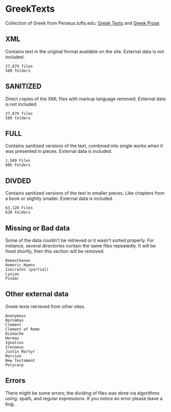 # GreekTexts
Collection of Greek from Perseus.tufts.edu: [Greek Texts](https://www.perseus.tufts.edu/hopper/collection?collection=Perseus%3Acorpus%3Aperseus%2CGreek%20Texts) and [Greek Prose](https://www.perseus.tufts.edu/hopper/collection?collection=Perseus%3Acorpus%3Aperseus%2CGreek%20Prose)

## XML
Contains text in the original format available on the site.
External data is not included.
```
27,079 files
589 folders
```

## SANITIZED
Direct copies of the XML files with markup language removed.
External data is not included.
```
27,079 files
589 folders
```

## FULL
Contains sanitized versions of the text, combined into single works when it was presented in pieces.
External data is included.
```
1,589 Files
605 Folders
```

## DIVDED
Contains sanitized versions of the text in smaller pieces. Like chapters from a book or slightly smaller.
External data is included.
```
63,120 Files
620 Folders
```

## Missing or Bad data
Some of the data couldn't be retrieved or it wasn't sorted properly. For instance, several directories contain the same files repeatedly. It will be fixed shortly, then this section will be removed.
```
Demosthenes
Homeric_Hymns
Isocrates (partial)
Lysias
Pindar
```

## Other external data
Greek texts retrieved from other sites.
```
Anonymous
Barnabas
Clement
Clement of Rome
Diadache
Hermas
Ignatius
Irenaeus
Justin Martyr
Marcion
New Testament
Polycarp
```

## Errors
There might be some errors; the dividing of files was done via algorithms using: xpath, and regular expressions. If you notice an error please leave a bug.